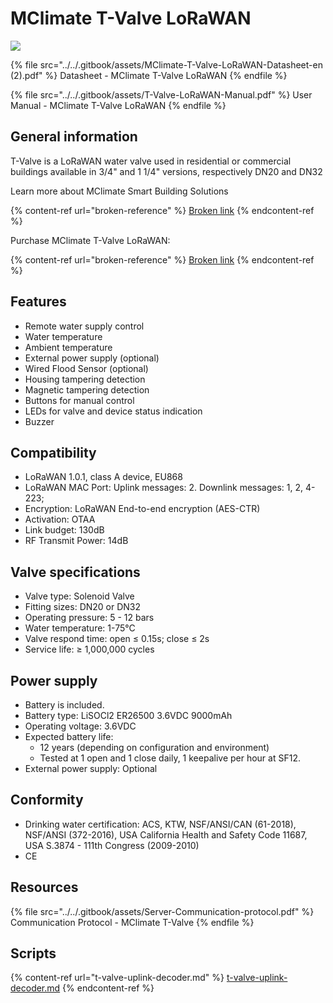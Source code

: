 # MClimate T-Valve LoRaWAN

![](../../.gitbook/assets/mw1920\_t-valve-header-image.png)

{% file src="../../.gitbook/assets/MClimate-T-Valve-LoRaWAN-Datasheet-en (2).pdf" %}
Datasheet - MClimate T-Valve LoRaWAN
{% endfile %}

{% file src="../../.gitbook/assets/T-Valve-LoRaWAN-Manual.pdf" %}
User Manual - MClimate T-Valve LoRaWAN
{% endfile %}

## General information

T-Valve is a LoRaWAN water valve used in residential or commercial buildings available in 3/4" and 1 1/4" versions, respectively DN20 and DN32

Learn more about MClimate Smart Building Solutions

{% content-ref url="broken-reference" %}
[Broken link](broken-reference)
{% endcontent-ref %}

Purchase MClimate T-Valve LoRaWAN:

{% content-ref url="broken-reference" %}
[Broken link](broken-reference)
{% endcontent-ref %}

## Features

* Remote water supply control
* Water temperature
* Ambient temperature
* External power supply (optional)
* Wired Flood Sensor (optional)
* Housing tampering detection&#x20;
* Magnetic tampering detection
* Buttons for manual control
* LEDs for valve and device status indication
* Buzzer

## Compatibility

* LoRaWAN 1.0.1, class A device, EU868
* LoRaWAN MAC Port: Uplink messages: 2. Downlink messages: 1, 2, 4-223;
* Encryption: LoRaWAN End-to-end encryption (AES-CTR)
* Activation: OTAA
* Link budget: 130dB
* RF Transmit Power: 14dB

## Valve specifications

* Valve type: Solenoid Valve
* Fitting sizes: DN20 or DN32
* Operating pressure: 5 - 12 bars
* Water temperature: 1-75°C
* Valve respond time: open ≤ 0.15s; close ≤ 2s&#x20;
* Service life: ≥ 1,000,000 cycles

## Power supply

* Battery is included.
* Battery type: LiSOCl2 ER26500 3.6VDC 9000mAh
* Operating voltage: 3.6VDC
* Expected battery life:&#x20;
  * 12 years (depending on configuration and environment)
  * Tested at 1 open and 1 close daily, 1 keepalive per hour at SF12.
* External power supply: Optional

## Conformity

* Drinking water certification: ACS, KTW, NSF/ANSI/CAN (61-2018), NSF/ANSI (372-2016), USA California Health and Safety Code 11687, USA S.3874 - 111th Congress (2009-2010)
* CE

## Resources

{% file src="../../.gitbook/assets/Server-Communication-protocol.pdf" %}
Communication Protocol - MClimate T-Valve
{% endfile %}

## Scripts

{% content-ref url="t-valve-uplink-decoder.md" %}
[t-valve-uplink-decoder.md](t-valve-uplink-decoder.md)
{% endcontent-ref %}
